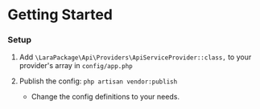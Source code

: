 # Getting Started

### Setup

1. Add `\LaraPackage\Api\Providers\ApiServiceProvider::class,` to your provider's array in `config/app.php`

2. Publish the config: `php artisan vendor:publish`
    
    - Change the config definitions to your needs.
